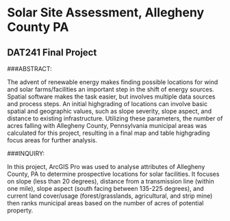 # Solar Site Assessment, Allegheny County PA
## DAT241 Final Project


###ABSTRACT:

The advent of renewable energy makes finding possible locations for wind and solar farms/facilities an important step in the shift of energy sources.  Spatial software makes the task easier, but involves multiple data sources and process steps.  An initial highgrading of locations can involve basic spatial and geographic values, such as slope severity, slope aspect, and distance to existing infrastructure.  Utilizing these parameters, the number of acres falling with Allegheny County, Pennsylvania municipal areas was calculated for this project, resulting in a final map and table highgrading focus areas for further analysis.


###INQUIRY:

In this project, ArcGIS Pro was used to analyse attributes of Allegheny County, PA to determine prospective locations for solar facilities.  It focuses on slope (less than 20 degrees), distance from a transmission line (within one mile), slope aspect (south facing between 135-225 degrees), and current land cover/usage (forest/grasslands, agricultural, and strip mine) then ranks municipal areas based on the number of acres of potential property.  
